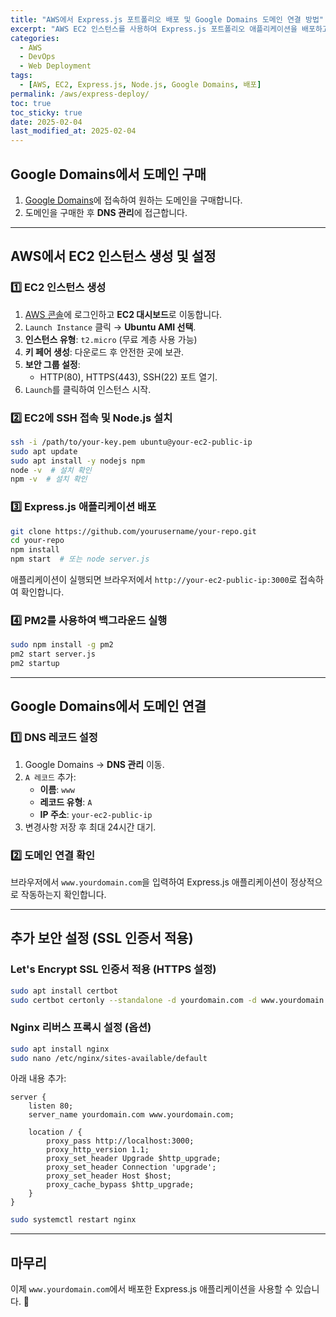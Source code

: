 ```yaml
---
title: "AWS에서 Express.js 포트폴리오 배포 및 Google Domains 도메인 연결 방법"
excerpt: "AWS EC2 인스턴스를 사용하여 Express.js 포트폴리오 애플리케이션을 배포하고, Google Domains에서 구매한 도메인을 연결하는 방법을 자세히 설명합니다."
categories:
  - AWS
  - DevOps
  - Web Deployment
tags:
  - [AWS, EC2, Express.js, Node.js, Google Domains, 배포]
permalink: /aws/express-deploy/
toc: true
toc_sticky: true
date: 2025-02-04
last_modified_at: 2025-02-04
---
```


## Google Domains에서 도메인 구매

1. [Google Domains](https://domains.google/)에 접속하여 원하는 도메인을 구매합니다.
2. 도메인을 구매한 후 **DNS 관리**에 접근합니다.

---

## AWS에서 EC2 인스턴스 생성 및 설정

### 1️⃣ **EC2 인스턴스 생성**
1. [AWS 콘솔](https://aws.amazon.com/)에 로그인하고 **EC2 대시보드**로 이동합니다.
2. `Launch Instance` 클릭 → **Ubuntu AMI 선택**.
3. **인스턴스 유형**: `t2.micro` (무료 계층 사용 가능)
4. **키 페어 생성**: 다운로드 후 안전한 곳에 보관.
5. **보안 그룹 설정**:
   - HTTP(80), HTTPS(443), SSH(22) 포트 열기.
6. `Launch`를 클릭하여 인스턴스 시작.

### 2️⃣ **EC2에 SSH 접속 및 Node.js 설치**
```bash
ssh -i /path/to/your-key.pem ubuntu@your-ec2-public-ip
sudo apt update
sudo apt install -y nodejs npm
node -v  # 설치 확인
npm -v  # 설치 확인
```

### 3️⃣ **Express.js 애플리케이션 배포**
```bash
git clone https://github.com/yourusername/your-repo.git
cd your-repo
npm install
npm start  # 또는 node server.js
```

애플리케이션이 실행되면 브라우저에서 `http://your-ec2-public-ip:3000`로 접속하여 확인합니다.

### 4️⃣ **PM2를 사용하여 백그라운드 실행**
```bash
sudo npm install -g pm2
pm2 start server.js
pm2 startup
```

---

## Google Domains에서 도메인 연결

### 1️⃣ **DNS 레코드 설정**
1. Google Domains → **DNS 관리** 이동.
2. `A 레코드` 추가:
   - **이름**: `www`
   - **레코드 유형**: `A`
   - **IP 주소**: `your-ec2-public-ip`
3. 변경사항 저장 후 최대 24시간 대기.

### 2️⃣ **도메인 연결 확인**
브라우저에서 `www.yourdomain.com`을 입력하여 Express.js 애플리케이션이 정상적으로 작동하는지 확인합니다.

---

## 추가 보안 설정 (SSL 인증서 적용)

### **Let's Encrypt SSL 인증서 적용 (HTTPS 설정)**
```bash
sudo apt install certbot
sudo certbot certonly --standalone -d yourdomain.com -d www.yourdomain.com
```

### **Nginx 리버스 프록시 설정 (옵션)**
```bash
sudo apt install nginx
sudo nano /etc/nginx/sites-available/default
```
아래 내용 추가:
```nginx
server {
    listen 80;
    server_name yourdomain.com www.yourdomain.com;

    location / {
        proxy_pass http://localhost:3000;
        proxy_http_version 1.1;
        proxy_set_header Upgrade $http_upgrade;
        proxy_set_header Connection 'upgrade';
        proxy_set_header Host $host;
        proxy_cache_bypass $http_upgrade;
    }
}
```
```bash
sudo systemctl restart nginx
```

---

## **마무리**
이제 `www.yourdomain.com`에서 배포한 Express.js 애플리케이션을 사용할 수 있습니다. 🚀

